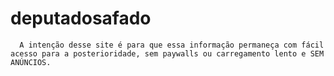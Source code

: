 # deputadosafado
      A intenção desse site é para que essa informação permaneça com fácil acesso para a posterioridade, sem paywalls ou carregamento lento e SEM ANÚNCIOS.
